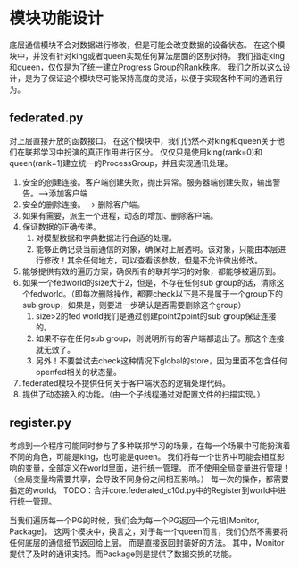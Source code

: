 # 模块功能设计
底层通信模块不会对数据进行修改，但是可能会改变数据的设备状态。
在这个模块中，并没有针对king或者queen实现任何算法层面的区别对待。
我们指定king和queen，仅仅是为了统一建立Progress Group的Rank秩序。
我们之所以这么设计，是为了保证这个模块尽可能保持高度的灵活，以便于实现各种不同的通讯行为。

## federated.py
对上层直接开放的函数接口。
在这个模块中，我们仍然不对king和queen关于他们在联邦学习中扮演的真正作用进行区分。
仅仅只是使用king(rank=0)和queen(rank=1)建立统一的ProcessGroup，并且实现通讯处理。

1. 安全的创建连接。客户端创建失败，抛出异常。服务器端创建失败，输出警告。-->添加客户端
2. 安全的删除连接。--> 删除客户端。
3. 如果有需要，派生一个进程，动态的增加、删除客户端。
4. 保证数据的正确传递。
   1. 对模型数据和字典数据进行合适的处理。
   2. 能够正确记录当前通信的对象，确保对上层透明。该对象，只能由本层进行修改！其余任何地方，可以查看该参数，但是不允许做出修改。
5. 能够提供有效的遍历方案，确保所有的联邦学习的对象，都能够被遍历到。
6. 如果一个fedworld的size大于2，但是，不存在任何sub group的话，清除这个fedworld。（即每次删除操作，都要check以下是不是属于一个group下的sub group，如果是，则要进一步确认是否需要删除这个group）
   1. size>2的fed world我们是通过创建point2point的sub group保证连接的。
   2. 如果不存在任何sub group，则说明所有的客户端都退出了。那这个连接就无效了。
   3. 另外！不要尝试去check这种情况下global的store，因为里面不包含任何openfed相关的状态量。
7. federated模块不提供任何关于客户端状态的逻辑处理代码。
8. 提供了动态接入的功能。（由一个子线程通过对配置文件的扫描实现。）

## register.py
考虑到一个程序可能同时参与了多种联邦学习的场景，在每一个场景中可能扮演着不同的角色，可能是king，也可能是queen。
我们将每一个世界中可能会相互影响的变量，全部定义在world里面，进行统一管理。
而不使用全局变量进行管理！（全局变量均需要共享，会导致不同身份之间相互影响。）
每一次的操作，都需要指定的world。
TODO：合并core.federated_c10d.py中的Register到world中进行统一管理。

当我们遍历每一个PG的时候，我们会为每一个PG返回一个元祖[Monitor, Package]。
这两个模块中，换言之，对于每一个queen而言，我们仍然不需要将任何底层的通信细节返回给上层。
而是直接返回封装好的方法。
其中，Monitor提供了及时的通讯支持。而Package则是提供了数据交换的功能。